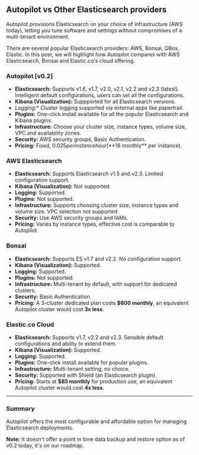 ## Autopilot vs Other Elasticsearch providers

Autopilot provisions Elasticsearch on your choice of infrastructure (AWS today), letting you tune software and settings without compromises of a multi-tenant environment.

There are several popular Elasticsearch providers: AWS, Bonsai, QBox, Elastic. In this post, we will highlight how Autopilot compares with AWS Elasticsearch, Bonsai and Elastic.co's cloud offering.


 

### Autopilot [v0.2]

- **Elasticsearch:** Supports v1.6, v1.7, v2.0, v2.1, v2.2 and v2.3 (latest). Intelligent default configurations, users can set all the configurations.
- **Kibana (Visualization):** Suppported for all Elasticsearch versions.
- **Logging*:** Cluster logging supported via external apps like papertrail.
- **Plugins:** One-click install available for all the popular Elasticsearch and Kibana plugins.
- **Infrastructure:** Choose your cluster size, instance types, volume size, VPC and availability zones.
- **Security:** AWS security groups, Basic Authentication.
- **Pricing:** Fixed, $0.025 per instance hour (**$18 monthly** per instance).

### AWS Elasticsearch

- **Elasticsearch:** Supports Elasticsearch v1.5 and v2.3. Limited configuration support.
- **Kibana (Visualization):** Not supported.
- **Logging:** Supported.
- **Plugins:** Not supported.
- **Infrastructure:** Supports choosing cluster size, instance types and volume size. VPC selection not supported.
- **Security:** Use AWS security groups and IAMs.
- **Pricing:** Varies by instance types, effective cost is comparable to Autopilot.


### Bonsai

- **Elasticsearch:** Supports ES v1.7 and v2.2. No configuration support.
- **Kibana (Visualization):** Supported.
- **Logging:** Supported.
- **Plugins:** Not supported.
-  **Infrastructure:** Multi-tenant by default, with support for dedicated clusters.
-  **Security:** Basic Authentication.
- **Pricing:** A 3-cluster dedicated plan costs **$600 monthly**, an equivalent Autopilot cluster would cost **3x less**.


### Elastic.co Cloud

-  **Elasticsearch:** Supports v1.7, v2.2 and v2.3. Sensible default configurations and ability to extend them.
-  **Kibana (Visualization):** Supported.
-  **Logging:** Supported.
-  **Plugins:** One-click install available for popular plugins.
-  **Infrastructure:** Multi-tenant setting, no choice.
-  **Security:** Supported with Shield (an Elasticsearch plugin).
-  **Pricing:** Starts at **$85 monthly** for production use, an equivalent Autopilot cluster would cost **4x less**.


---

### Summary

Autopilot offers the most configurable and affordable option for managing Elasticsearch deployments.

**Note:** It doesn't offer a point in time data backup and restore option as of v0.2 today, it's on our roadmap.
